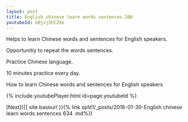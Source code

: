 ```yaml
---
layout: post
title: English chinese learn words sentences 206 
youtubeId: eDjvj5hCZXo
---
```

 
 
Helps to learn Chinese words and sentences for English speakers.

Opportunitiy to repeat the words sentences. 

Practice Chinese language. 
 
10 minutes practice every day. 
 
How to learn Chinese words and sentences for English speakers 
 
{% include youtubePlayer.html id=page.youtubeId %}
 
 
[Next]({{ site.baseurl }}{% link  split1/_posts/2016-01-30-English chinese learn words sentences 634 .md%})
 
